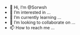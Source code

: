 - 👋 Hi, I’m @Sorwsh
- 👀 I’m interested in ...
- 🌱 I’m currently learning ...
- 💞️ I’m looking to collaborate on ...
- 📫 How to reach me ...

<!---
Sorwsh/Sorwsh is a ✨ special ✨ repository because its `README.md` (this file) appears on your GitHub profile.
You can click the Preview link to take a look at your changes.
--->
